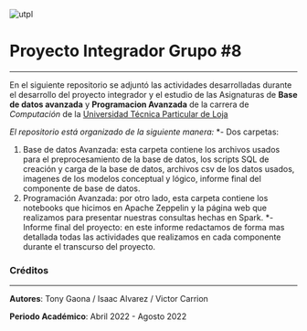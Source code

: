 ![utpl](https://alumni.utpl.edu.ec/sites/default/files/logo.png)

# Proyecto Integrador Grupo #8

- - -

En el siguiente repositorio se adjuntó las actividades desarrolladas durante el desarrollo del proyecto integrador y el
estudio de las Asignaturas de **Base de datos avanzada** y **Programacion Avanzada** de la carrera de *Computación* de la [Universidad Técnica Particular de Loja](https://www.utpl.edu.ec/)

*El repositorio está organizado de la siguiente manera:*
*- Dos carpetas:
1. Base de datos Avanzada: esta carpeta contiene los archivos usados para el preprocesamiento de la base de datos, los scripts SQL de creación y carga de la base de datos, archivos csv de los datos usados, imagenes de los modelos conceptual y lógico, informe final del componente de base de datos.
2. Programación Avanzada: por otro lado, esta carpeta contiene los notebooks que hicimos en Apache Zeppelin y la página web que realizamos para presentar nuestras consultas hechas en Spark.
*- Informe final del proyecto: en este informe redactamos de forma mas detallada todas las actividades que realizamos en cada componente durante el transcurso del proyecto.

### Créditos

- - -

**Autores**: Tony Gaona / Isaac Alvarez / Victor Carrion 

**Periodo Académico**: Abril 2022 - Agosto 2022
